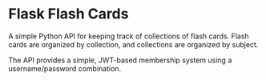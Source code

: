 # Flask Flash Cards
A simple Python API for keeping track of collections of flash cards.
Flash cards are organized by collection, and collections are organized by subject.

The API provides a simple, JWT-based membership system using a username/password combination.
